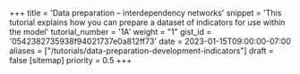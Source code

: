 +++
title = 'Data preparation – interdependency networks'
snippet = 'This tutorial explains how you can prepare a dataset of indicators for use within the model'
tutorial_number = '1A'
weight = "1"
gist_id = '0542382735938f94021737e0a812ff73'
date = 2023-01-15T09:00:00-07:00
aliases = ["/tutorials/data-preparation-development-indicators"]
draft = false
[sitemap]
  priority = 0.5
+++

